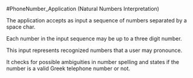 #PhoneNumber_Application (Natural Numbers Interpretation)

The application accepts as input a sequence of numbers separated by a space char.

Each number in the input sequence may be up to a three digit number.

This input represents recognized numbers that a user may pronounce.

It checks for possible ambiguities in number spelling and states if the number is a valid Greek telephone number or not. 
